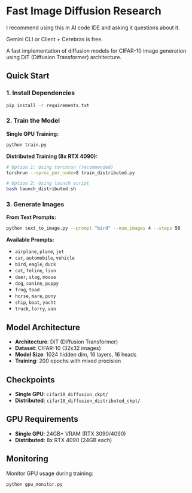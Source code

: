 # Fast Image Diffusion Research

I recommend using this in AI code IDE and asking it questions about it.

Gemini CLI or Client + Cerebras is free.

A fast implementation of diffusion models for CIFAR-10 image generation using DiT (Diffusion Transformer) architecture.

## Quick Start

### 1. Install Dependencies
```bash
pip install -r requirements.txt
```

### 2. Train the Model

**Single GPU Training:**
```bash
python train.py
```

**Distributed Training (8x RTX 4090):**
```bash
# Option 1: Using torchrun (recommended)
torchrun --nproc_per_node=8 train_distributed.py

# Option 2: Using launch script
bash launch_distributed.sh
```

### 3. Generate Images

**From Text Prompts:**
```bash
python text_to_image.py --prompt "bird" --num_images 4 --steps 50
```

**Available Prompts:**
- `airplane`, `plane`, `jet`
- `car`, `automobile`, `vehicle`
- `bird`, `eagle`, `duck`
- `cat`, `feline`, `lion`
- `deer`, `stag`, `moose`
- `dog`, `canine`, `puppy`
- `frog`, `toad`
- `horse`, `mare`, `pony`
- `ship`, `boat`, `yacht`
- `truck`, `lorry`, `van`

## Model Architecture

- **Architecture**: DiT (Diffusion Transformer)
- **Dataset**: CIFAR-10 (32x32 images)
- **Model Size**: 1024 hidden dim, 16 layers, 16 heads
- **Training**: 200 epochs with mixed precision

## Checkpoints

- **Single GPU**: `cifar10_diffusion_ckpt/`
- **Distributed**: `cifar10_diffusion_distributed_ckpt/`

## GPU Requirements

- **Single GPU**: 24GB+ VRAM (RTX 3090/4090)
- **Distributed**: 8x RTX 4090 (24GB each)

## Monitoring

Monitor GPU usage during training:
```bash
python gpu_monitor.py
```
